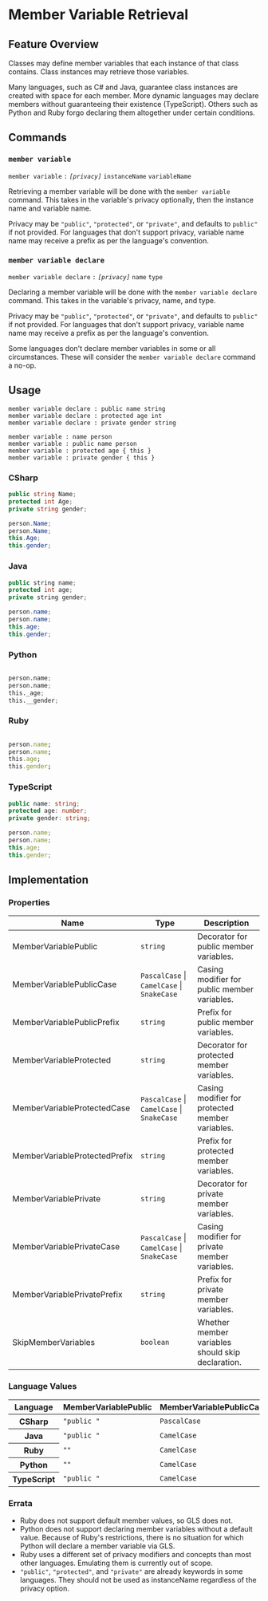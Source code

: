 # Member Variable Retrieval

## Feature Overview

Classes may define member variables that each instance of that class contains.
Class instances may retrieve those variables.

Many languages, such as C# and Java, guarantee class instances are created with space for each member.
More dynamic languages may declare members without guaranteeing their existence (TypeScript).
Others such as Python and Ruby forgo declaring them altogether under certain conditions.


## Commands

### `member variable`

`member variable` `:` *`[privacy]`* `instanceName` `variableName`

Retrieving a member variable will be done with the `member variable` command.
This takes in the variable's privacy optionally, then the instance name and variable name.

Privacy may be `"public"`, `"protected"`, or `"private"`, and defaults to `public"` if not provided.
For languages that don't support privacy, variable name name may receive a prefix as per the language's convention.

### `member variable declare`

`member variable declare` `:` *`[privacy]`* `name` `type`

Declaring a member variable will be done with the `member variable declare` command.
This takes in the variable's privacy, name, and type.

Privacy may be `"public"`, `"protected"`, or `"private"`, and defaults to `public"` if not provided.
For languages that don't support privacy, variable name name may receive a prefix as per the language's convention.

Some languages don't declare member variables in some or all circumstances. These will consider the `member variable declare` command a no-op.


## Usage

```gls
member variable declare : public name string
member variable declare : protected age int
member variable declare : private gender string
```

```gls
member variable : name person
member variable : public name person
member variable : protected age { this }
member variable : private gender { this }
```

### CSharp

```csharp
public string Name;
protected int Age;
private string gender;
```

```csharp
person.Name;
person.Name;
this.Age;
this.gender;
```

### Java

```java
public string name;
protected int age;
private string gender;
```

```java
person.name;
person.name;
this.age;
this.gender;
```

### Python

```python
```

```python
person.name;
person.name;
this._age;
this.__gender;
```

### Ruby

```ruby
```

```ruby
person.name;
person.name;
this.age;
this.gender;
```

### TypeScript

```typescript
public name: string;
protected age: number;
private gender: string;
```

```typescript
person.name;
person.name;
this.age;
this.gender;
```


## Implementation

### Properties

<table>
    <thead>
        <th>Name</th>
        <th>Type</th>
        <th>Description</th>
    </thead>
    <tbody>
        <tr>
            <td>MemberVariablePublic</td>
            <td><code>string</code></td>
            <td>Decorator for public member variables.</td>
        </tr>
        <tr>
            <td>MemberVariablePublicCase</td>
            <td><code>PascalCase</code> | <code>CamelCase</code> | <code>SnakeCase</code></td>
            <td>Casing modifier for public member variables.</td>
        </tr>
        <tr>
            <td>MemberVariablePublicPrefix</td>
            <td><code>string</code></td>
            <td>Prefix for public member variables.</td>
        </tr>
        <tr>
            <td>MemberVariableProtected</td>
            <td><code>string</code></td>
            <td>Decorator for protected member variables.</td>
        </tr>
        <tr>
            <td>MemberVariableProtectedCase</td>
            <td><code>PascalCase</code> | <code>CamelCase</code> | <code>SnakeCase</code></td>
            <td>Casing modifier for protected member variables.</td>
        </tr>
        <tr>
            <td>MemberVariableProtectedPrefix</td>
            <td><code>string</code></td>
            <td>Prefix for protected member variables.</td>
        </tr>
        <tr>
            <td>MemberVariablePrivate</td>
            <td><code>string</code></td>
            <td>Decorator for private member variables.</td>
        </tr>
        <tr>
            <td>MemberVariablePrivateCase</td>
            <td><code>PascalCase</code> | <code>CamelCase</code> | <code>SnakeCase</code></td>
            <td>Casing modifier for private member variables.</td>
        </tr>
        <tr>
            <td>MemberVariablePrivatePrefix</td>
            <td><code>string</code></td>
            <td>Prefix for private member variables.</td>
        </tr>
        <tr>
            <td>SkipMemberVariables</td>
            <td><code>boolean</code></td>
            <td>Whether member variables should skip declaration.</td>
        </tr>
    </tbody>
</table>

### Language Values

<table>
    <thead>
        <th>Language</th>
        <th>MemberVariablePublic</th>
        <th>MemberVariablePublicCase</th>
        <th>MemberVariablePublicPrefix</th>
        <th>MemberVariableProtected</th>
        <th>MemberVariableProtectedCase</th>
        <th>MemberVariableProtectedPrefix</th>
        <th>MemberVariablePrivate</th>
        <th>MemberVariablePrivateCase</th>
        <th>MemberVariablePrivatePrefix</th>
        <th>SkipMemberVariables</th>
    </thead>
    <tbody>
        <tr>
            <th>CSharp</th>
            <td><code>"public "</code></td>
            <td><code>PascalCase</code></td>
            <td><code>""</code></td>
            <td><code>"protected "</code></td>
            <td><code>PascalCase</code></td>
            <td><code>""</code></td>
            <td><code>"private "</code></td>
            <td><code>CamelCase</code></td>
            <td><code>""</code></td>
            <td><code>false</code></td>
        </tr>
        <tr>
            <th>Java</th>
            <td><code>"public "</code></td>
            <td><code>CamelCase</code></td>
            <td><code>""</code></td>
            <td><code>"protected "</code></td>
            <td><code>CamelCase</code></td>
            <td><code>""</code></td>
            <td><code>"private "</code></td>
            <td><code>CamelCase</code></td>
            <td><code>""</code></td>
            <td><code>false</code></td>
        </tr>
        <tr>
            <th>Ruby</th>
            <td><code>""</code></td>
            <td><code>CamelCase</code></td>
            <td><code>""</code></td>
            <td><code>""</code></td>
            <td><code>CamelCase</code></td>
            <td><code>""</code></td>
            <td><code>""</code></td>
            <td><code>CamelCase</code></td>
            <td><code>""</code></td>
            <td><code>true</code></td>
        </tr>
        <tr>
            <th>Python</th>
            <td><code>""</code></td>
            <td><code>CamelCase</code></td>
            <td><code>""</code></td>
            <td><code>""</code></td>
            <td><code>SnakeCase</code></td>
            <td><code>"_"</code></td>
            <td><code>""</code></td>
            <td><code>SnakeCase</code></td>
            <td><code>"__"</code></td>
            <td><code>true</code></td>
        </tr>
        <tr>
            <th>TypeScript</th>
            <td><code>"public "</code></td>
            <td><code>CamelCase</code></td>
            <td><code>""</code></td>
            <td><code>"protected "</code></td>
            <td><code>CamelCase</code></td>
            <td><code>""</code></td>
            <td><code>"private "</code></td>
            <td><code>CamelCase</code></td>
            <td><code>""</code></td>
            <td><code>false</code></td>
        </tr>
    </tbody>
</table>

### Errata

* Ruby does not support default member values, so GLS does not.
* Python does not support declaring member variables without a default value. Because of Ruby's restrictions, there is no situation for which Python will declare a member variable via GLS.
* Ruby uses a different set of privacy modifiers and concepts than most other languages. Emulating them is currently out of scope.
* `"public"`, `"protected"`, and `"private"` are already keywords in some languages. They should not be used as instanceName regardless of the privacy option.

